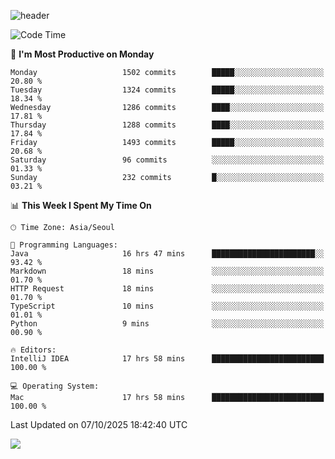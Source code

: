 ![header](https://capsule-render.vercel.app/api?type=Egg&color=timeAuto&height=300&section=header&text=PoPo&fontSize=90&animation=fadeIn)

  <!--START_SECTION:waka-->
![Code Time](http://img.shields.io/badge/Code%20Time-3%2C017%20hrs%2022%20mins-blue)

📅 **I'm Most Productive on Monday** 

```text
Monday                   1502 commits        █████░░░░░░░░░░░░░░░░░░░░   20.80 % 
Tuesday                  1324 commits        █████░░░░░░░░░░░░░░░░░░░░   18.34 % 
Wednesday                1286 commits        ████░░░░░░░░░░░░░░░░░░░░░   17.81 % 
Thursday                 1288 commits        ████░░░░░░░░░░░░░░░░░░░░░   17.84 % 
Friday                   1493 commits        █████░░░░░░░░░░░░░░░░░░░░   20.68 % 
Saturday                 96 commits          ░░░░░░░░░░░░░░░░░░░░░░░░░   01.33 % 
Sunday                   232 commits         █░░░░░░░░░░░░░░░░░░░░░░░░   03.21 % 
```


📊 **This Week I Spent My Time On** 

```text
🕑︎ Time Zone: Asia/Seoul

💬 Programming Languages: 
Java                     16 hrs 47 mins      ███████████████████████░░   93.42 % 
Markdown                 18 mins             ░░░░░░░░░░░░░░░░░░░░░░░░░   01.70 % 
HTTP Request             18 mins             ░░░░░░░░░░░░░░░░░░░░░░░░░   01.70 % 
TypeScript               10 mins             ░░░░░░░░░░░░░░░░░░░░░░░░░   01.01 % 
Python                   9 mins              ░░░░░░░░░░░░░░░░░░░░░░░░░   00.90 % 

🔥 Editors: 
IntelliJ IDEA            17 hrs 58 mins      █████████████████████████   100.00 % 

💻 Operating System: 
Mac                      17 hrs 58 mins      █████████████████████████   100.00 % 
```


 Last Updated on 07/10/2025 18:42:40 UTC
<!--END_SECTION:waka-->



<img src="https://capsule-render.vercel.app/api?type=Egg&color=timeAuto&height=300&section=footer&text=PoPo&fontSize=90&animation=fadeIn&reversal=true" />
